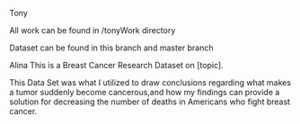Tony

All work can be found in /tonyWork directory

Dataset can be found in this branch and master branch

Alina
This is a Breast Cancer Research Dataset on [topic].

This Data Set was what I utilized to draw conclusions regarding what makes a tumor suddenly become cancerous,and how 
my findings can provide a solution for decreasing the number of deaths in Americans who fight breast cancer.

